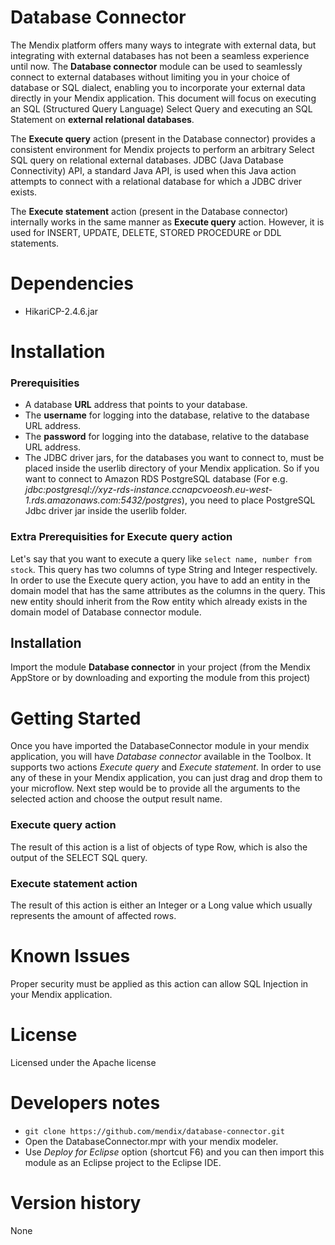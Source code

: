 # Database Connector

The Mendix platform offers many ways to integrate with external data, but integrating with external databases has not been a seamless experience until now. 
The **Database connector** module can be used to seamlessly connect to external databases without limiting you in your choice of database or SQL dialect, enabling you to incorporate your external data directly in your Mendix application.
This document will focus on executing an SQL (Structured Query Language) Select Query and executing an SQL Statement on **external relational databases**. 

The **Execute query** action (present in the Database connector) provides a consistent environment for Mendix projects to perform an arbitrary Select SQL query on relational external databases. JDBC (Java Database Connectivity) API, a standard Java API, 
is used when this Java action attempts to connect with a relational database for which a JDBC driver exists.

The **Execute statement** action (present in the Database connector) internally works in the same manner as **Execute query** action.
However, it is used for INSERT, UPDATE, DELETE, STORED PROCEDURE or DDL statements.

# Dependencies
* HikariCP-2.4.6.jar

# Installation
### Prerequisities
* A database **URL** address that points to your database.
* The **username** for logging into the database, relative to the database URL address.
* The **password** for logging into the database, relative to the database URL address.
* The JDBC driver jars, for the databases you want to connect to, must be placed inside the userlib directory of your Mendix application. 
So if you want to connect to Amazon RDS PostgreSQL database (For e.g. *jdbc:postgresql://xyz-rds-instance.ccnapcvoeosh.eu-west-1.rds.amazonaws.com:5432/postgres*), 
you need to place PostgreSQL Jdbc driver jar inside the userlib folder.

### Extra Prerequisities for Execute query action
Let's say that you want to execute a query like `select name, number from stock`. This query has two columns of type String and Integer respectively. In order to use the Execute query action, you have to add an entity in the domain model that has the same attributes as the columns in the query.
This new entity should inherit from the Row entity which already exists in the domain model of Database connector module.


## Installation
Import the module **Database connector** in your project (from the Mendix AppStore or by downloading and exporting the module from this project)

# Getting Started
Once you have imported the DatabaseConnector module in your mendix application, you will have *Database connector* available in the Toolbox. It supports two actions *Execute query* and *Execute statement*.
In order to use any of these in your Mendix application, you can just drag and drop them to your microflow.
Next step would be to provide all the arguments to the selected action and choose the output result name. 

### Execute query action
The result of this action is a list of objects of type Row, which is also the output of the SELECT SQL query.

### Execute statement action
The result of this action is either an Integer or a Long value which usually represents the amount of affected rows.

# Known Issues
Proper security must be applied as this action can allow SQL Injection in your Mendix application.

# License
Licensed under the Apache license

# Developers notes
* `git clone https://github.com/mendix/database-connector.git`
* Open the DatabaseConnector.mpr with your mendix modeler.
* Use *Deploy for Eclipse* option (shortcut F6) and you can then import this module as an Eclipse project to the Eclipse IDE.

# Version history
None
